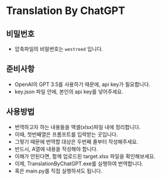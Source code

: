 # Translation By ChatGPT

## 비밀번호

- 압축파일의 비밀번호는 `westreed` 입니다.

## 준비사항

- OpenAI의 GPT 3.5를 사용하기 때문에, api key가 필요합니다.
- key.json 파일 안에, 본인의 api key를 넣어주세요.

## 사용방법

- 번역하고자 하는 내용들을 엑셀(xlsx)파일 내에 정리합니다.
- 이때, 첫번째열은 프롬프트를 입력받는 곳입니다.
- 그렇기 때문에 번역할 대상은 두번째 줄부터 작성해주세요.
- 반드시, A열에 내용을 작성해야 합니다.
- 이해가 안된다면, 함께 업로드된 target.xlsx 파일을 확인해보세요.
- 이제, TranslationByChatGPT.exe를 실행하여 번역합니다.
- 혹은 main.py를 직접 실행하셔도 됩니다.